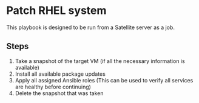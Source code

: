 # Patch RHEL system
This playbook is designed to be run from a Satellite server as a job. 

## Steps
1. Take a snapshot of the target VM (if all the necessary information is available)
1. Install all available package updates
1. Apply all assigned Ansible roles (This can be used to verify all services are healthy before continuing)
1. Delete the snapshot that was taken